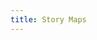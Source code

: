 ```yaml
---
title: Story Maps
---
```

<head>
    <link rel="stylesheet" href="https://unpkg.com/leaflet@1.7.1/dist/leaflet.css"/>
    <script src="https://unpkg.com/leaflet@1.7.1/dist/leaflet.js"></script>
</head>
<body>
    <div id='mapid' style='width: 1000px; height: 900px;'></div>
    <script>
        var mymap = L.map('mapid').setView([42.056149618988634, -87.67419127768129], 17);
        L.tileLayer('https://tile.jawg.io/jawg-light/{z}/{x}/{y}{r}.png?access-token=MUPZaQ4ir6DcWeBEV1Zey7W1daynrqNHxfli1AEB24fwWbYD4Wfof0iEMuVwZTbl', {}).addTo(mymap);
        mymap.attributionControl.addAttribution("<a href=\"https://www.jawg.io\" target=\"_blank\">&copy; Jawg</a> - <a href=\"https://www.openstreetmap.org\" target=\"_blank\">&copy; OpenStreetMap</a>&nbsp;contributors")
    </script>
	<script>
	var polygon = L.polygon([
    [42.05340197, -87.67498881],
    [42.05332033, -87.67498881],
    [42.05332233, -87.67500489],
	[42.05312516, -87.67501028],
	[42.05312516, -87.67498881],
	[42.05303751, -87.67498881],
	[42.05303951, -87.675367],
	[42.05293392, -87.67537778],
	[42.05293392, -87.67540195],
	[42.05293392, -87.67554406],
	[42.05295787, -87.67556553],
	[42.05348962, -87.67554406],
	[42.05350756, -87.6755199],
	[42.05350556, -87.67538578],
	[42.05348562, -87.675367],
	[42.05340797, -87.67537239],
	[42.05340197, -87.67498881],
]).addTo(mymap);
polygon.bindPopup("Charles Deering Memorial Library");
	</script>
	<script>
	var polygon = L.polygon([
	[42.05375049, -87.67425947],
	[42.05372954, -87.67423935],
	[42.05374248, -87.67419506],
	[42.05373254, -87.67419102],
[42.05373355, -87.67412266],
[42.05373254, -87.6740878],
[42.05372654, -87.67403822],
[42.05373655, -87.67403283],
[42.05372554, -87.6739845],
[42.05374749, -87.67396312],
[42.05372161, -87.67391613],
[42.05374348, -87.67389332],
[42.0537106, -87.67385307],
[42.05369372, -87.67387859],
[42.05365284, -87.67384508],
[42.0536399, -87.67387185],
[42.05360508, -87.67385442],
[42.05360208, -87.67387454],
[42.05356726, -87.6738679],
[42.05352937, -87.6738652],
[42.05349655, -87.67387589],
[42.05347761, -87.67385846],
[42.05344873, -87.6738732],
[42.05342979, -87.67384777],
[42.05339697, -87.67387993],
[42.05337702, -87.67384508],
[42.05338696, -87.67381687],
[42.05337109, -87.67379675],
[42.05337502, -87.673723],
[42.05336008, -87.67369757],
[42.05334514, -87.67371365],
[42.05334414, -87.67380888],
[42.05334021, -87.67381283],
[42.05334021, -87.67383834],
[42.05331926, -87.67384777],
[42.05331926, -87.67386251],
[42.05327844, -87.67392682],
[42.0532675, -87.67392682],
[42.05324062, -87.67389601],
[42.0532625, -87.67384508],
[42.05324062, -87.67382765],
[42.05325456, -87.67377797],
[42.05324162, -87.67377267],
[42.05324856, -87.67372165],
[42.05324656, -87.67367206],
[42.05323562, -87.67363317],
[42.05324956, -87.67362113],
[42.05323762, -87.67356741],
[42.05325456, -87.67355133],
[42.05323068, -87.67350578],
[42.05324662, -87.67348431],
[42.05321474, -87.67344407],
[42.0532028, -87.67346823],
[42.05316691, -87.67344138],
[42.05315497, -87.67346285],
[42.05311615, -87.67344677],
[42.05310622, -87.6734615],
[42.05307033, -87.67344946],
[42.05304345, -87.67344407],
[42.05300363, -87.67346015],
[42.05299569, -87.67344003],
[42.05296481, -87.67345476],
[42.0529548, -87.67343069],
[42.05291798, -87.67346554],
[42.05289804, -87.67343329],
[42.05285922, -87.67348961],
[42.05287916, -87.67351513],
[42.05285822, -87.67356346],
[42.05287816, -87.67358088],
[42.05286822, -87.67363047],
[42.05288016, -87.67363317],
[42.05287416, -87.67368141],
[42.05287416, -87.673723],
[42.0528851, -87.67377797],
[42.05287016, -87.67378606],
[42.05288116, -87.6738316],
[42.05285822, -87.67385307],
[42.05288316, -87.6739014],
[42.05286622, -87.67392682],
[42.05290104, -87.67396572],
[42.05291898, -87.67393895],
[42.0529548, -87.67397246],
[42.05296781, -87.67394425],
[42.05300363, -87.67396042],
[42.05300663, -87.6739456],
[42.05302951, -87.67395099],
[42.05303651, -87.67417629],
[42.05299069, -87.67423665],
[42.05297975, -87.67422857],
[42.05296381, -87.67425543],
[42.05292892, -87.67422596],
[42.05291498, -87.67425812],
[42.05287716, -87.674238],
[42.05287116, -87.67426612],
[42.05283921, -87.67424824],
[42.05282527, -87.67425498],
[42.05278644, -87.67424824],
[42.05276857, -87.67425893],
[42.05275756, -87.67424016],
[42.05272868, -87.67426297],
[42.05271274, -87.67422812],
[42.05267892, -87.67426297],
[42.05265798, -87.67423081],
[42.05262616, -87.67428444],
[42.05264704, -87.67430457],
[42.05261815, -87.67435281],
[42.05264504, -87.67436628],
[42.05262809, -87.67441856],
[42.05264403, -87.67442395],
[42.0526371, -87.67447489],
[42.0526351, -87.67452447],
[42.05264403, -87.67457011],
[42.05263109, -87.67457685],
[42.05264504, -87.67462778],
[42.05262516, -87.67464386],
[42.05264804, -87.67469614],
[42.05263109, -87.67471761],
[42.05266298, -87.67476055],
[42.05268192, -87.67473369],
[42.0527068, -87.67474582],
[42.0527058, -87.67475786],
[42.05271674, -87.67476594],
[42.05273268, -87.67473234],
[42.05275756, -87.67474977],
[42.05276657, -87.67475381],
[42.0527715, -87.67473773],
[42.05280439, -87.67474178],
[42.05283921, -87.67474043],
[42.05286515, -87.67474178],
[42.05288009, -87.67473234],
[42.05288356, -87.67475103],
[42.0528975, -87.67474833],
[42.05292092, -87.67473163],
[42.05293532, -87.67476576],
[42.05297068, -87.67472821],
[42.05298909, -87.67475444],
[42.05299556, -87.67474771],
[42.05300656, -87.67476181],
[42.05299556, -87.67477654],
[42.05299509, -87.6748697],
[42.05304251, -87.67492925],
[42.05306192, -87.67492863],
[42.05306546, -87.67493932],
[42.05306446, -87.6749863],
[42.05309127, -87.67498612],
[42.05309227, -87.67492611],
[42.05310695, -87.67492611],
[42.05315317, -87.67486467],
[42.05315317, -87.67477744],
[42.05310335, -87.67471177],
[42.05304111, -87.6747124],
[42.05302717, -87.67473315],
[42.05301523, -87.67471842],
[42.05302117, -87.67470836],
[42.05300229, -87.67468761],
[42.05302717, -87.67463596],
[42.05300176, -87.67462122],
[42.0530177, -87.67456894],
[42.05300229, -87.67456418],
[42.05300903, -87.67451558],
[42.05300803, -87.67446429],
[42.05299983, -87.67441506],
[42.05301223, -87.67441102],
[42.05299409, -87.67436341],
[42.05301937, -87.67434436],
[42.05299249, -87.67430151],
[42.05301537, -87.67427331],
[42.05300943, -87.67426396],
[42.05309608, -87.67414592],
[42.05309708, -87.67425049],
[42.05316925, -87.67425076],
[42.05317125, -87.67423872],
[42.05319513, -87.67423603],
[42.05319613, -87.67421051],
[42.05324095, -87.67420917],
[42.05324295, -87.67419713],
[42.05326683, -87.67419722],
[42.05326783, -87.6741691],
[42.05328578, -87.6741691],
[42.05328578, -87.67407792],
[42.0532649, -87.67408062],
[42.0532629, -87.67403768],
[42.05325096, -87.67403768],
[42.05324996, -87.67401216],
[42.05333754, -87.67389017],
[42.05335295, -87.6738882],
[42.05335001, -87.67389889],
[42.05337389, -87.67392305],
[42.05335101, -87.67397399],
[42.05336889, -87.67398746],
[42.05336095, -87.67403974],
[42.05337089, -87.67404639],
[42.05336889, -87.67409203],
[42.05336889, -87.67414035],
[42.05337389, -87.67418994],
[42.05336689, -87.67420333],
[42.05337789, -87.67424627],
[42.05335495, -87.67427043],
[42.05337589, -87.67431463],
[42.05335895, -87.67433879],
[42.05338883, -87.67438173],
[42.05340771, -87.67435218],
[42.05344559, -87.67438173],
[42.05345653, -87.67435218],
[42.05349235, -87.67437095],
[42.05349635, -87.67435218],
[42.05353224, -87.67436565],
[42.05357006, -87.67436565],
[42.05360788, -87.67435352],
[42.05361088, -87.674367],
[42.0536459, -87.67435065],
[42.05366284, -87.67438011],
[42.05369666, -87.67434796],
[42.0537156, -87.67437347],
[42.05374849, -87.67432514],
[42.05373054, -87.67430241],
[42.05375049, -87.67425947],
]).addTo(mymap);
polygon.bindPopup("Northwestern Main Library");
	</script>
	<script>
	var polygon = L.polygon([
	[42.05489767, -87.67632398],
[42.05492162, -87.67628912],
[42.05481803, -87.67617648],
[42.05479609, -87.67620864],
[42.05467063, -87.6760826],
[42.05459099, -87.67621942],
[42.05471245, -87.67635353],
[42.05468857, -87.676383],
[42.05472839, -87.67642055],
[42.05471645, -87.67644471],
[42.05471645, -87.67647157],
[42.05472445, -87.67649035],
[42.05475427, -87.67649295],
[42.05476821, -87.67647418],
[42.05479215, -87.67649565],
[42.05481403, -87.67646079],
[42.05493749, -87.67659761],
[42.0550192, -87.6764554],
]).addTo(mymap);
polygon.bindPopup("Boas Mathematics Library");
</script>
<script>
var polygon = L.polygon([
[42.05814929, -87.67406085],
[42.05792826, -87.67406624],
[42.05793226, -87.67466443],
[42.05838033, -87.67466443],
[42.05838033, -87.67464296],
[42.05837433, -87.67435056],
[42.058227, -87.67435595],
[42.0581533, -87.6742513],
[42.05814929, -87.67406085],
]).addTo(mymap);
polygon.bindPopup("Seely G. Mudd Science and Engineering Library");
</script>	
</body>
